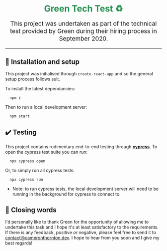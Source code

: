 <h1 align="center" style="color: #259051">
  Green Tech Test ♻️
</h1>
<p align="center" style="font-size: 1.2rem;">
  This project was undertaken as part of the technical test provided by Green during their hiring process in September 2020.
</p>

<hr />

## 🎉 Installation and setup

This project was initialised through `create-react-app` and so the general setup process follows suit.

To install the latest dependancies:

```
  npm i
```

Then to run a local development server:

```
  npm start
```

## ✔️ Testing

This project contains rudimentary end-to-end testing through [**cypress**][c]. To open the cypress test suite you can run:

```
  npx cypress open
```
Or, to simply run all cypress tests:
```
  npx cypress run
```

* Note: to run cypress tests, the local development server will need to be running in the background for cypress to connect to.

## 🏁 Closing words

I'd personally like to thank Green for the opportunity of allowing me to undertake this task and I hope it's at least satisfactory to the requirements. If there is any feedback, positive *or* negative, please feel free to send it to [contact@cameronthornton.dev](mailto:contact@cameronthornton.dev). I hope to hear from you soon and I give my best regards!

[c]: https://cypress.io